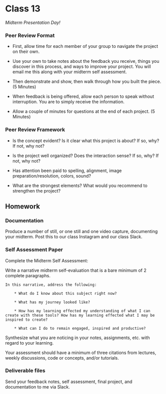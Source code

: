 # Class 13

*Midterm Presentation Day!*

### Peer Review Format

* First, allow time for each member of your group to navigate the project on their own.

* Use your own to take notes about the feedback you receive, things you discover in this process, and ways to improve your project. You will email me this along with your midterm self assessment.

* Then demonstrate and show, then walk through how you built the piece. (5 Minutes)

* When feedback is being offered, allow each person to speak without interruption. You are to simply receive the information.

* Allow a couple of minutes for questions at the end of each project. (5 Minutes)

### Peer Review Framework

* Is the concept evident? Is it clear what this project is about? If so, why? If not, why not?

* Is the project well organized? Does the interaction sense? If so, why? If not, why not?

* Has attention been paid to spelling, alignment, image preparation/resolution, colors, sound?

* What are the strongest elements? What would you recommend to strengthen the project?

## Homework

### Documentation

Produce a number of still, or one still and one video capture, documenting your midterm. Post this to our class Instagram and our class Slack.

### Self Assessment Paper

Complete the Midterm Self Assessment:

Write a narrative midterm self-evaluation that is a bare minimum of 2 complete paragraphs.


```
In this narrative, address the following:

    * What do I know about this subject right now?

    * What has my journey looked like?

    * How has my learning effected my understanding of what I can create with these tools? How has my learning effected what I may be inspired to create?

    * What can I do to remain engaged, inspired and productive?
```

Synthesize what you are noticing in your notes, assignments, etc. with regard to your learning.

Your assessment should have a minimum of three citations from lectures, weekly discussions, code or concepts, and/or tutorials.

### Deliverable files

Send your feedback notes, self assessment, final project, and documentation to me via Slack.
